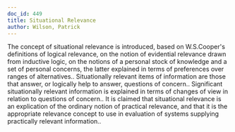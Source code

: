 ```yaml
---
doc_id: 449
title: Situational Relevance
author: Wilson, Patrick
---
```


The concept of situational relevance is introduced, based on W.S.Cooper's
definitions of logical relevance, on the notion of evidential relevance drawn
from inductive logic, on the notions of a personal stock of knowledge and a set 
of personal concerns, the latter explained in terms of preferences over ranges 
of alternatives.. Situationally relevant items of information are those that 
answer, or logically help to answer, questions of concern.. Significant 
situationally relevant information is explained in terms of changes of view in 
relation to questions of concern.. It is claimed that situational relevance is 
an explication of the ordinary notion of practical relevance, and that it is 
the appropriate relevance concept to use in evaluation of systems supplying 
practically relevant information..